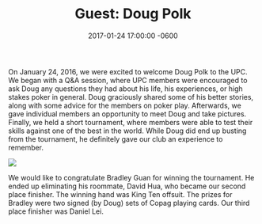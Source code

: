 ﻿---
layout: event-post
section-type: post

title:  "Guest: Doug Polk"
date:   2017-01-24 17:00:00 -0600
blurb: "The Undergraduate Poker Club was honored to host Doug Polk, one of the best Heads Up Hold ‘em specialists in the world. We held a Q&A and played a short tournament with Doug."
image: 'img/doug_polk_main.JPG'
---

On January 24, 2016, we were excited to welcome Doug Polk to the UPC. We began with a Q&A session, where UPC members were encouraged to ask Doug any questions they had about his life, his experiences, or high stakes poker in general. Doug graciously shared some of his better stories, along with some advice for the members on poker play. Afterwards, we gave individual members an opportunity to meet Doug and take pictures. Finally, we held a short tournament, where members were able to test their skills against one of the best in the world. While Doug did end up busting from the tournament, he definitely gave our club an experience to remember.

<div><img src='{{site.baseurl}}/img/doug_polk.JPG'/></div>

We would like to congratulate Bradley Guan for winning the tournament. He ended up eliminating his roommate, David Hua, who became our second place finisher. The winning hand was King Ten offsuit. The prizes for Bradley were two signed (by Doug) sets of Copag playing cards. Our third place finisher was Daniel Lei.

